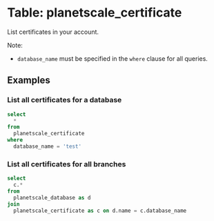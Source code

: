 # Table: planetscale_certificate

List certificates in your account.

Note:
* `database_name` must be specified in the `where` clause for all queries.

## Examples

### List all certificates for a database

```sql
select
  *
from
  planetscale_certificate
where
  database_name = 'test'
```

### List all certificates for all branches

```sql
select
  c.*
from
  planetscale_database as d
join
  planetscale_certificate as c on d.name = c.database_name
```
